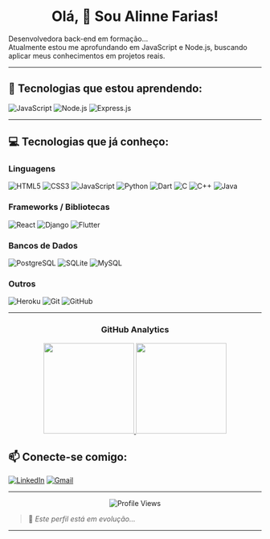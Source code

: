 
<h1 align="center">Olá, 👋 Sou Alinne Farias!</h1>


Desenvolvedora back-end em formação... <br>
Atualmente estou me aprofundando em JavaScript e Node.js, buscando aplicar meus conhecimentos em projetos reais.

---

## 🌱 Tecnologias que estou aprendendo:

![JavaScript](https://img.shields.io/badge/-JavaScript-F7DF1E?style=flat&logo=javascript) 
![Node.js](https://img.shields.io/badge/-Node.js-339933?style=flat&logo=node.js)
![Express.js](https://img.shields.io/badge/-Express.js-000000?style=flat&logo=express&logoColor=white)

---

## 💻 Tecnologias que já conheço:

### **Linguagens**
![HTML5](https://img.shields.io/badge/-HTML5-E34F26?style=flat&logo=html5&logoColor=white) 
![CSS3](https://img.shields.io/badge/-CSS3-1572B6?style=flat&logo=css3&logoColor=white) 
![JavaScript](https://img.shields.io/badge/-JavaScript-F7DF1E?style=flat&logo=javascript) 
![Python](https://img.shields.io/badge/-Python-3776AB?style=flat&logo=python&logoColor=white) 
![Dart](https://img.shields.io/badge/-Dart-0175C2?style=flat&logo=dart&logoColor=white) 
![C](https://img.shields.io/badge/-C-A8B9CC?style=flat&logo=c&logoColor=white) 
![C++](https://img.shields.io/badge/-C++-00599C?style=flat&logo=c%2B%2B&logoColor=white) 
![Java](https://img.shields.io/badge/-Java-007396?style=flat&logo=java&logoColor=white) 

### **Frameworks / Bibliotecas**
![React](https://img.shields.io/badge/-React-61DAFB?style=flat&logo=react&logoColor=white) 
![Django](https://img.shields.io/badge/-Django-092E20?style=flat&logo=django&logoColor=white) 
![Flutter](https://img.shields.io/badge/-Flutter-02569B?style=flat&logo=flutter&logoColor=white) 


### **Bancos de Dados**
![PostgreSQL](https://img.shields.io/badge/-PostgreSQL-316192?style=flat&logo=postgresql&logoColor=white) 
![SQLite](https://img.shields.io/badge/-SQLite-003B57?style=flat&logo=sqlite&logoColor=white) 
![MySQL](https://img.shields.io/badge/-MySQL-4479A1?style=flat&logo=mysql&logoColor=white) 

### **Outros**
![Heroku](https://img.shields.io/badge/-Heroku-430098?style=flat&logo=heroku&logoColor=white) 
![Git](https://img.shields.io/badge/-Git-F05032?style=flat&logo=git&logoColor=white) 
![GitHub](https://img.shields.io/badge/-GitHub-181717?style=flat&logo=github&logoColor=white) 

---

<h3 align="center">GitHub Analytics</h3>
<p align="center">
<a href="https://github.com/AVS1508">
  <img height="180em" src="https://github-readme-stats-eight-theta.vercel.app/api?username=alinnegrazielle&show_icons=true&include_all_commits=true&count_private=true"/>
  <img height="180em" src="https://github-readme-stats-eight-theta.vercel.app/api/top-langs/?username=alinnegrazielle&layout=compact&langs_count=8"/>
</a>
</p>


## 📫 Conecte-se comigo:
<a href="https://www.linkedin.com/in/alinne-farias/" target="_blank">
<img src="https://img.shields.io/badge/-LinkedIn-%230077B5?style=for-the-badge&logo=linkedin&logoColor=white" alt="LinkedIn"/></a>
<a href="https://alinnegraziellecontato@gmail.com">
<img src="https://img.shields.io/badge/-Gmail-%23333?style=for-the-badge&logo=gmail&logoColor=white" alt="Gmail"/></a>

---

<p align="center">
  <img src="https://komarev.com/ghpvc/?username=alinnegrazielle&style=flat" alt="Profile Views">
</p>  

> 🚧 *Este perfil está em evolução...*


---

